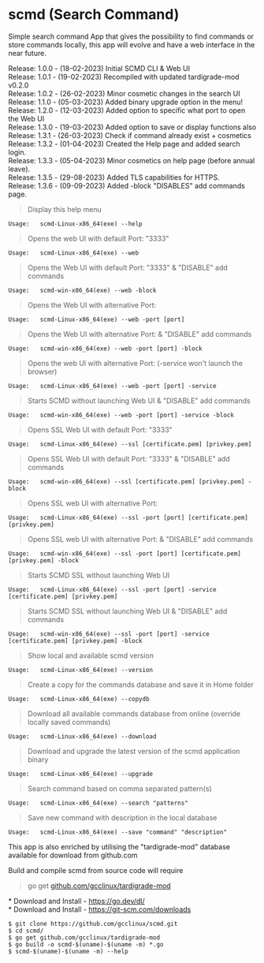 # scmd (Search Command)

Simple search command App that gives the possibility to find commands or store commands locally, this app will evolve and have a web interface in the near future.<BR>

Release: 1.0.0 - (18-02-2023) Initial SCMD CLI & Web UI<BR>
Release: 1.0.1 - (19-02-2023) Recompiled with updated tardigrade-mod v0.2.0<BR>
Release: 1.0.2 - (26-02-2023) Minor cosmetic changes in the search UI<BR>
Release: 1.1.0 - (05-03-2023) Added binary upgrade option in the menu!<BR>
Release: 1.2.0 - (12-03-2023) Added option to specific what port to open the Web UI<BR>
Release: 1.3.0 - (19-03-2023) Added option to save or display functions also<BR>
Release: 1.3.1 - (26-03-2023) Check if command already exist + cosmetics<BR>
Release: 1.3.2 - (01-04-2023) Created the Help page and added search login.<BR>
Release: 1.3.3 - (05-04-2023) Minor cosmetics on help page (before annual leave).<BR>
Release: 1.3.5 - (29-08-2023) Added TLS capabilities for HTTPS.<BR>
Release: 1.3.6 - (09-09-2023) Added -block "DISABLES" add commands page.<BR>

> Display this help menu
```
Usage: 	 scmd-Linux-x86_64(exe) --help
```
> Opens the web UI with default Port: "3333" 
```
Usage: 	 scmd-Linux-x86_64(exe) --web
```
> Opens the Web UI with default Port: "3333" & "DISABLE" add commands
```
Usage:   scmd-win-x86_64(exe) --web -block
```
> Opens the Web UI with alternative Port:
```
Usage: 	 scmd-Linux-x86_64(exe) --web -port [port]
```
> Opens the Web UI with alternative Port: & "DISABLE" add commands
```
Usage:   scmd-win-x86_64(exe) --web -port [port] -block
```
> Opens the web UI with alternative Port: (-service won't launch the browser)
```
Usage: 	 scmd-Linux-x86_64(exe) --web -port [port] -service
```
> Starts SCMD without launching Web UI & "DISABLE" add commands
```
Usage:   scmd-win-x86_64(exe) --web -port [port] -service -block
```
> Opens SSL Web UI with default Port: "3333" 
```
Usage: 	 scmd-Linux-x86_64(exe) --ssl [certificate.pem] [privkey.pem]
```
> Opens SSL Web UI with default Port: "3333" & "DISABLE" add commands
```
Usage:   scmd-win-x86_64(exe) --ssl [certificate.pem] [privkey.pem] -block
```
> Opens SSL web UI with alternative Port:
```
Usage: 	 scmd-Linux-x86_64(exe) --ssl -port [port] [certificate.pem] [privkey.pem]
```
> Opens SSL web UI with alternative Port: & "DISABLE" add commands
```
Usage:   scmd-win-x86_64(exe) --ssl -port [port] [certificate.pem] [privkey.pem] -block
```
> Starts SCMD SSL without launching Web UI
```
Usage: 	 scmd-Linux-x86_64(exe) --ssl -port [port] -service [certificate.pem] [privkey.pem]
```
> Starts SCMD SSL without launching Web UI & "DISABLE" add commands
```
Usage:   scmd-win-x86_64(exe) --ssl -port [port] -service [certificate.pem] [privkey.pem] -block
```
> Show local and available scmd version
```
Usage: 	 scmd-Linux-x86_64(exe) --version
```
> Create a copy for the commands database and save it in Home folder
```
Usage: 	 scmd-Linux-x86_64(exe) --copydb
```
> Download all available commands database from online (override locally saved commands)
```
Usage: 	 scmd-Linux-x86_64(exe) --download
```
> Download and upgrade the latest version of the scmd application binary
```
Usage: 	 scmd-Linux-x86_64(exe) --upgrade
```
> Search command based on comma separated pattern(s)
```
Usage: 	 scmd-Linux-x86_64(exe) --search "patterns"
```
> Save new command with description in the local database
```
Usage: 	 scmd-Linux-x86_64(exe) --save "command" "description"
```

This app is also enriched by utilising the "tardigrade-mod" database available for download from github.com

Build and compile scmd from source code will require
>go get [github.com/gcclinux/tardigrade-mod](https://github.com/gcclinux/tardigrade-mod)


\* Download and Install - https://go.dev/dl/ <BR>
\* Download and Install - https://git-scm.com/downloads

```
$ git clone https://github.com/gcclinux/scmd.git
$ cd scmd/
$ go get github.com/gcclinux/tardigrade-mod
$ go build -o scmd-$(uname)-$(uname -m) *.go
$ scmd-$(uname)-$(uname -m) --help
```
